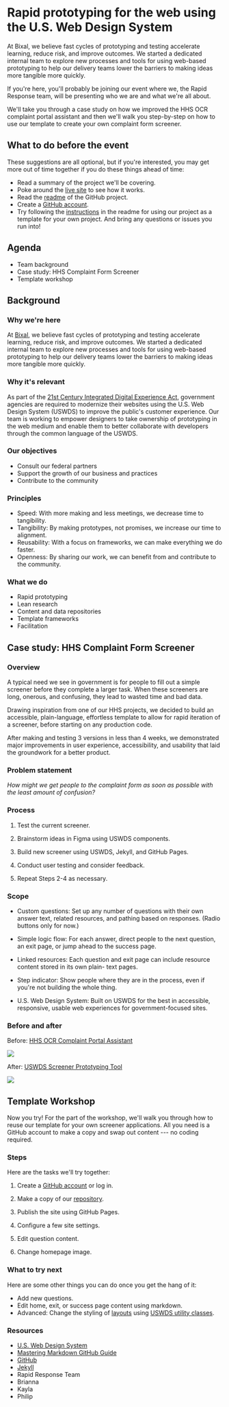 # Rapid prototyping for the web using the U.S. Web Design System

At Bixal, we believe fast cycles of prototyping and testing accelerate learning, reduce risk, and improve outcomes. We started a dedicated internal team to explore new processes and tools for using web-based prototyping to help our delivery teams lower the barriers to making ideas more tangible more quickly.

If you're here, you'll probably be joining our event where we, the Rapid Response team, will be presenting who we are and what we're all about. 

We'll take you through a case study on how we improved the HHS OCR complaint portal assistant and then we'll walk you step-by-step on how to use our template to create your own complaint form screener. 

## What to do before the event

These suggestions are all optional, but if you're interested, you may get more out of time together if you do these things ahead of time:
- Read a summary of the project we'll be covering.
- Poke around the [live site](https://bixal.github.io/uswds-screener-prototyping-tool/) to see how it works.
- Read the [readme](https://github.com/Bixal/uswds-screener-prototyping-tool#readme) of the GitHub project.
- Create a [GitHub account](https://github.com/).
- Try following the [instructions](https://github.com/Bixal/uswds-screener-prototyping-tool#how-to) in the readme for using our project as a template for your own project. And bring any questions or issues you run into!

## Agenda

-   Team background
-   Case study: HHS Complaint Form Screener
-   Template workshop

## Background

### Why we're here

At [Bixal](https://www.bixal.com/), we believe fast cycles of prototyping and testing accelerate learning, reduce risk, and improve outcomes. We started a dedicated internal team to explore new processes and tools for using web-based prototyping to help our delivery teams lower the barriers to making ideas more tangible more quickly.

### Why it's relevant

As part of the [21st Century Integrated Digital Experience Act](https://digital.gov/resources/21st-century-integrated-digital-experience-act/), government agencies are required to modernize their websites using the U.S. Web Design System (USWDS) to improve the public's customer experience. Our team is working to empower designers to take ownership of prototyping in the web medium and enable them to better collaborate with developers through the common language of the USWDS.

### Our objectives

-   Consult our federal partners
-   Support the growth of our business and practices
-   Contribute to the community

### Principles

-   Speed: With more making and less meetings, we decrease time to tangibility.
-   Tangibility: By making prototypes, not promises, we increase our time to alignment.
-   Reusability: With a focus on frameworks, we can make everything we do faster.
-   Openness: By sharing our work, we can benefit from and contribute to the community.

### What we do

-   Rapid prototyping
-   Lean research
-   Content and data repositories
-   Template frameworks
-   Facilitation

## Case study: HHS Complaint Form Screener

### Overview

A typical need we see in government is for people to fill out a simple screener before they complete a larger task. When these screeners are long, onerous, and confusing, they lead to wasted time and bad data.

Drawing inspiration from one of our HHS projects, we decided to build an accessible, plain-language, effortless template to allow for rapid iteration of a screener, before starting on any production code.

After making and testing 3 versions in less than 4 weeks, we demonstrated major improvements in user experience, accessibility, and usability that laid the groundwork for a better product.

### Problem statement

*How might we get people to the complaint form as soon as possible with the least amount of confusion?*

### Process

1.  Test the current screener.

2.  Brainstorm ideas in Figma using USWDS components.

3.  Build new screener using USWDS, Jekyll, and GitHub Pages.

4.  Conduct user testing and consider feedback.

5.  Repeat Steps 2-4 as necessary.

### Scope

-   Custom questions: Set up any number of questions with their own answer text, related resources, and pathing based on responses. (Radio buttons only for now.)

-   Simple logic flow: For each answer, direct people to the next question, an exit page, or jump ahead to the success page.

-   Linked resources: Each question and exit page can include resource content stored in its own plain- text pages.

-   Step indicator: Show people where they are in the process, even if you're not building the whole thing.

-   U.S. Web Design System: Built on USWDS for the best in accessible, responsive, usable web experiences for government-focused sites.

### Before and after

Before: [HHS OCR Complaint Portal Assistant](https://ocrportal.hhs.gov/ocr/smartscreen/main.jsf)

![](https://lh5.googleusercontent.com/A_-eJI8VxY_4xmTXfri_IJGLg1Crcr9d3ajoF9gWgR5RrlU08c0naQvR-DzcGkfqFa3voLQjU6Wghw1Z3xTfnUhwG-2V5HvFmcXm_E48IWfUtYoadoQ00wJp6vicR_Ua11rgzTfd=s0)

After: [USWDS Screener Prototyping Tool](https://bixal.github.io/uswds-screener-prototyping-tool/)

![](https://lh6.googleusercontent.com/wU7jxmhBuUWCS17EUCkzHIaFnj8qtZ74PkDflembndYiZ0S-s93G8BlenzBZGzg6PZuVbvR-ejgIrdai6SV50sLzL7HtZTl1e_uuwN5Nu_TUMq4178hvWbpXD8cds5E98qmHbmAf=s0)

## Template Workshop

Now you try! For the part of the workshop, we'll walk you through how to reuse our template for your own screener applications. All you need is a GitHub account to make a copy and swap out content --- no coding required.

### Steps

Here are the tasks we'll try together:

1.  Create a [GitHub account](https://github.com/signup) or log in.

2.  Make a copy of our [repository](https://github.com/Bixal/uswds-screener-prototyping-tool).

3.  Publish the site using GitHub Pages.

4.  Configure a few site settings.

5.  Edit question content.

6.  Change homepage image.

### What to try next

Here are some other things you can do once you get the hang of it:

-   Add new questions.
-   Edit home, exit, or success page content using markdown.
-   Advanced: Change the styling of [layouts](https://jekyllrb.com/docs/step-by-step/04-layouts/) using [USWDS utility classes](https://designsystem.digital.gov/utilities/).

### Resources

-   [U.S. Web Design System](https://designsystem.digital.gov/)
-   [Mastering Markdown GitHub Guide](https://guides.github.com/features/mastering-markdown/)
-   [GitHub](https://github.com/)
-   [Jekyll](https://jekyllrb.com/)
-   Rapid Response Team
-   Brianna
-   Kayla
-   Philip
